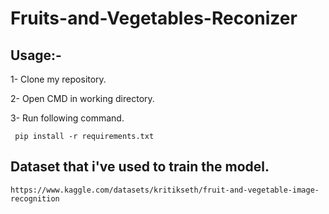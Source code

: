 # Fruits-and-Vegetables-Reconizer

## Usage:-
1- Clone my repository.

2- Open CMD in working directory.

3- Run following command.

``` pip install -r requirements.txt```

## Dataset that i've used to train the model.
``` https://www.kaggle.com/datasets/kritikseth/fruit-and-vegetable-image-recognition ```
